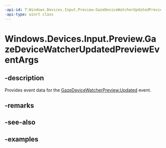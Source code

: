 ```yaml
---
-api-id: T:Windows.Devices.Input.Preview.GazeDeviceWatcherUpdatedPreviewEventArgs
-api-type: winrt class
---
```


<!-- Class syntax.
public class GazeDeviceWatcherUpdatedPreviewEventArgs 
-->

# Windows.Devices.Input.Preview.GazeDeviceWatcherUpdatedPreviewEventArgs

## -description
Provides event data for the [GazeDeviceWatcherPreview.Updated](gazedevicewatcherpreview_updated.md) event.

## -remarks

## -see-also

## -examples

